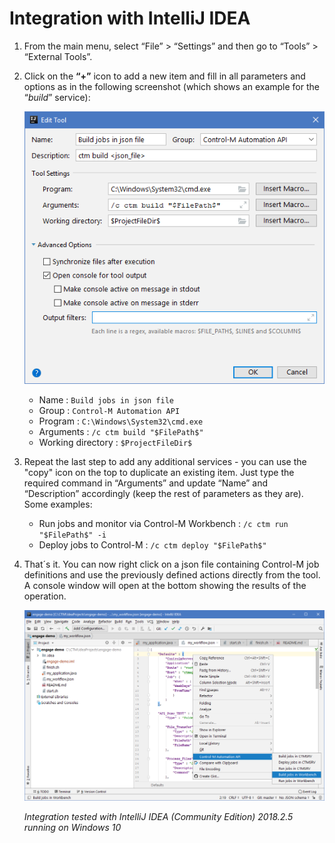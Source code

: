 # Integration with IntelliJ IDEA

1. From the main menu, select “File” > “Settings” and then go to “Tools” > “External Tools”.

2. Click on the **“+”** icon to add a new item and fill in all parameters and options as in the following screenshot (which shows an example for the “*build*” service):

   ![IntelliJ IDEA > External Tools](/601-integration-with-ides-and-code-editors/images/intellij_config.png) 

   * Name : ```Build jobs in json file```
   * Group : ```Control-M Automation API```
   * Program : ```C:\Windows\System32\cmd.exe```
   * Arguments : ```/c ctm build "$FilePath$"```
   * Working directory : ```$ProjectFileDir$```
   
3. Repeat the last step to add any additional services - you can use the "copy" icon on the top to duplicate an existing item. Just type the required command in “Arguments” and update “Name” and “Description” accordingly (keep the rest of parameters as they are). Some examples:

   * Run jobs and monitor via Control-M Workbench : ```/c ctm run "$FilePath$" -i```
   * Deploy jobs to Control-M : ```/c ctm deploy "$FilePath$"```

4. That´s it. You can now right click on a json file containing Control-M job definitions and use the previously defined actions directly from the tool. A console window will open at the bottom showing the results of the operation.

   ![IntelliJ IDEA > Menu](/601-integration-with-ides-and-code-editors/images/intellij_menu.png) 

   *Integration tested with IntelliJ IDEA (Community Edition) 2018.2.5 running on Windows 10*
